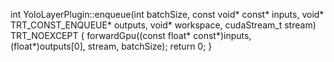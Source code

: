 int YoloLayerPlugin::enqueue(int batchSize, const void* const* inputs, void* TRT_CONST_ENQUEUE* outputs, void* workspace, cudaStream_t stream) TRT_NOEXCEPT {
  forwardGpu((const float* const*)inputs, (float*)outputs[0], stream, batchSize);
  return 0;
}
